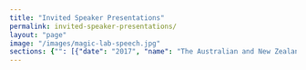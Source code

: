 ```yaml
---
title: "Invited Speaker Presentations"
permalink: invited-speaker-presentations/
layout: "page"
image: "/images/magic-lab-speech.jpg"
sections: {"": [{"date": "2017", "name": "The Australian and New Zealand School of Government, Executive Fellows Program (ANZSOG)", "link": "https://www.anzsog.edu.au/education-events/search/executive-fellows-program/", "location": "", "description": "", "who": "Mary-Anne Williams"}, {"date": "2017", "name": "World Science Festival", "link": "http://www.worldsciencefestival.com/", "location": "", "description": "", "who": "Mary-Anne Williams"}, {"date": "2017", "name": "Cognitium: Workshop on Cognitive Knowledge Acquisition and Applications, Melbourne", "link": "http://cognitum.ws/", "location": "", "description": "", "who": "Mary-Anne Williams"}, {"date": "2017", "name": "Connect Expo & the Digital Health Show", "link": "http://connectexpo.com.au/2017_speakers.html", "location": "", "description": "", "who": "Mary-Anne Williams"}, {"date": "2017", "name": "Disruptive Innovation Week", "link": "http://www.disruptive-innovationweek.com.au/", "location": "", "description": "", "who": "Mary-Anne Williams"}, {"date": "2017", "name": "FST Banking Summit", "link": "https://fst.net.au/conferences/fst-banking-summit-2017", "location": "", "description": "", "who": "Mary-Anne Williams"}, {"date": "2017", "name": "ATSE Education for Innovation", "link": "https://www.atse.org.au/atse/content/events/Event_Display.aspx?EventKey=1702EDU", "location": "", "description": "", "who": "Mary-Anne Williams"}, {"date": "2017", "name": "AI & Machine Learning Summit Artificial Intelligence as a Disruptive Technology", "link": "http://www.aisummitaustralia.com.au/", "location": "", "description": "", "who": "Mary-Anne Williams"}, {"date": "2017", "name": "Women in STEM, Women in Science Society, University of Sydney Panel", "link": "https://twitter.com/Sydney_Science/status/837177045394194434", "location": "", "description": "", "who": "Mary-Anne Williams"}, {"date": "2016", "name": "Amaze Commonwealth Bank of Australia", "link": "http://www.afr.com/technology/artificial-intelligence-in-mind-as-commonwealth-bank-develops-future-tech-20161202-gt2nfl", "location": "", "description": "", "who": "Mary-Anne Williams"}, {"date": "2016", "name": "Stanford Research Institute (SRI) International", "link": "", "location": "", "description": "", "who": "Mary-Anne Williams"}, {"date": "2016", "name": "Social Robotics and Design Thinking Workshop, Commonwealth Bank", "link": "", "location": "", "description": "", "who": "Mary-Anne Williams"}, {"date": "2016", "name": "Data Analytics and Design Thinking Workshop, Commonwealth Bank", "link": "", "location": "", "description": "", "who": ""}, {"date": "2016", "name": "TECH23 Machine Learning Panel", "link": "http://www.tech23.com.au/2016/program/", "location": "", "description": "", "who": ""}, {"date": "2016", "name": "Human-Robot Symposium", "link": "", "location": "", "description": "", "who": ""}, {"date": "2016", "name": "Australiasian Conference on AI (AI'16), Internet of Things and Crowdsourcing Panel", "link": "", "location": "", "description": "", "who": ""}, {"date": "2016", "name": "Sydney Science Festival, National Science Week", "link": "https://sydneyscience.com.au", "location": "", "description": "", "who": ""}, {"date": "2016", "name": "Optus and The Guardian Business Thought Leadership Panel (Chair)", "link": "", "location": "", "description": "", "who": ""}, {"date": "2016", "name": "The Future with Social Robots, City Science Circle", "link": "", "location": "", "description": "", "who": ""}, {"date": "2016", "name": "Innovation: Bringing the Future Forward with David Thodey and Roy Green, UTS.", "link": "", "location": "", "description": "", "who": ""}, {"date": "2016", "name": "Social Robotics: The New Frontier, Academy of Technology, Science and Engineering (ATSE) Sydney and Adelaide", "link": "", "location": "", "description": "", "who": ""}, {"date": "2016", "name": "Robots and Art, Michael Crouch Innovation Centre, UNSW.", "link": "", "location": "", "description": "", "who": ""}, {"date": "2016", "name": "Triple A Talks @ UTS Business School, Visions of Future Mobility & Immersive User Experiences", "link": "", "location": "", "description": "", "who": ""}, {"date": "2015", "name": "Science Fiction becomes Science Fact", "link": "https://www.science.org.au/science-fiction-becomes-science-fact", "location": "[Australian Academy of Science](https://www.science.org.au/science-fiction-becomes-science-fact)", "description": "", "who": "Mary-Anne Williams"}, {"date": "2015", "name": "Industrial & Agriculture Sector Solutions", "link": "http://www.tech23.com.au/2015/", "location": "TECH 23", "description": "", "who": ""}, {"date": "2015", "name": "Digital Transformation in Banking & Financial Services", "link": "http://fst.net.au/conferences/9th-annual-technology-innovation-future-banking-financial-services-2", "location": "Future of Banking & Financial Services Conference", "description": "", "who": "Mary-Anne Williams"}, {"date": "2015", "name": "Technology - A glimpse at the future", "link": "https://www.acs.asn.au/wcm/ACS/Home/ACS/", "location": "Aged and Community Serices Conference", "description": "", "who": "Mary-Anne Williams"}, {"date": "2015", "name": "The Art and Science of Data Analytics", "link": "http://www.uts.edu.au/future-students/analytics-and-data-science", "location": "UTS Data Analytics Symposium", "description": "", "who": "Mary-Anne Williams"}, {"date": "2015", "name": "Smart Cities Business Forum", "link": "http://www.facci.com.au/events/calendar/vue-detail/d/smart-city-forum-the-competitive-edge-driving-australias-smart-cities/", "location": "French Australian Chamber of Commerce", "description": "", "who": "Benjamin Johnston"}, {"date": "2015", "name": "Fast-Tracking the Future with Advanced Robotics and Data Analytics", "link": "http://www.aciconnect.com.au/pages/conference-program", "location": "ACI Connect, Olympic Park Sydney", "description": "", "who": "Mary-Anne Williams"}, {"date": "2014", "name": "Demystifying Big Data for Business Innovation", "link": "http://www.gsb.stanford.edu/", "location": "Stanford Graduate School of Business", "description": "", "who": "Mary-Anne Williams"}, {"date": "2014", "name": "Belief Revision in Human-Robot Interaction", "link": "http://mediax.stanford.edu/", "location": "X-Media Stanford University ", "description": "", "who": "Mary-Anne Williams"}, {"date": "2014", "name": "Social Robotics and the Role of Attention", "link": "http://www.aaai.org/", "location": "AAAI Stanford University", "description": "", "who": "Mary-Anne Williams"}, {"date": "2013", "name": "Australia can lead IoE!", "link": "http://blogs.cisco.com/emerging/the-internet-of-everything-value-index-what-does-it-mean-for-australian-business", "location": "Cisco Internet of Everything Launch Event", "description": "", "who": "Mary-Anne Williams"}, {"date": "2013", "name": "Provoking Learning with ICT", "link": "http://www.vitta.org.au/", "location": "Victorian Information Technology Teachers Association", "description": "", "who": "Mary-Anne Williams"}, {"date": "2012", "name": "Global Drivers, Mega-trends and Disruptive Innovation", "link": "http://about.americanexpress.com", "location": "American Express Innovation Conference", "description": "", "who": "Mary-Anne Williams"}, {"date": "2012", "name": "Big Data: The Next Frontier for Innovation, Competition, and Productivity", "link": "http://strategicmanagement.net", "location": "Strategic Management Society Conference", "description": "", "who": "Mary-Anne Williams"}, {"date": "2012", "name": "Cloud Computing driving Innovation", "link": "http://www-07.ibm.com/events/au/pulse/", "location": "IBM Pulse 2012", "description": "", "who": "Mary-Anne Williams"}, {"date": "2011", "name": "Artificial Intelligence: A Legal Perspective", "link": "http://law.stanford.edu", "location": "Stanford Law School", "description": "", "who": "Mary-Anne Williams"}, {"date": "2011", "name": "Building Vibrant Communities", "link": "http://newsroom.uts.edu.au/news/2012/02/joining-forces-for-a-smarter-planet", "location": "UTS Engage", "description": "", "who": "Mary-Anne Williams"}, {"date": "2011", "name": "From Sci-Fi to Sci-Fact Panel", "link": "http://riaus.org.au/events/club-cosmos-from-sci-fi-to-sci-fact/", "location": "Club Cosmos", "description": "", "who": "Mary-Anne Williams"}, {"date": "2010", "name": "Data Analytics", "link": "http://www.slideshare.net/ciscoanz/global-trends-in-vocational-education-training", "location": "Capital Markets Technologies", "description": "", "who": "Mary-Anne Williams"}, {"date": "2010", "name": "Autonomous Underwater Robots", "link": "http://www.isiusys.org/", "location": "Conference on Intelligent Unmanned Systems", "description": "", "who": "Mary-Anne Williams"}, {"date": "2010", "name": "Social Robotics", "link": "http://digitaljobs.me/digital-video-content/samsung-dancing-robots-digital-life-expo-melbourne-2010/", "location": "Digital Life Expo", "description": "", "who": "Benjamin Johnston and Mary-Anne Williams"}, {"date": "pre-2010", "name": "Numerous invited talks including China Science Week, Willow Garage", "link": "", "location": "", "description": "", "who": ""}]}
---
```

